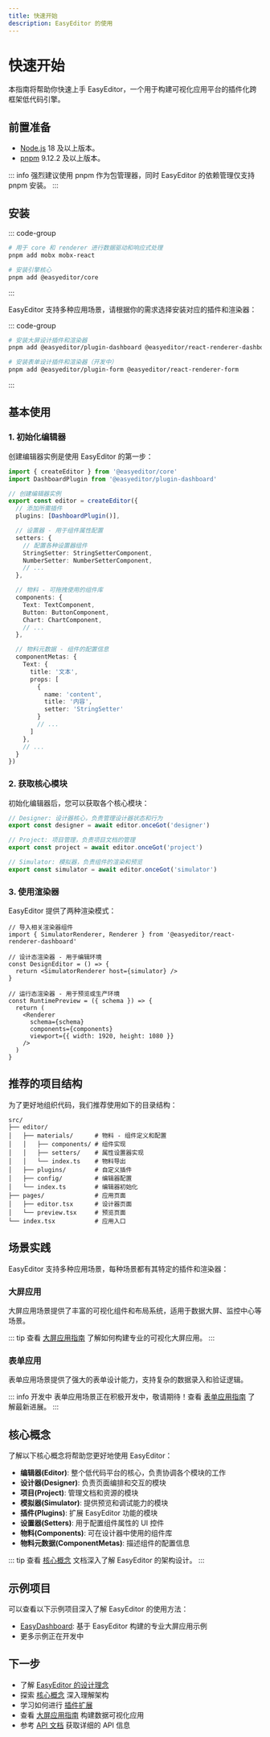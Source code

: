 ```yaml
---
title: 快速开始
description: EasyEditor 的使用
---
```


# 快速开始

本指南将帮助你快速上手 EasyEditor，一个用于构建可视化应用平台的插件化跨框架低代码引擎。

## 前置准备

- [Node.js](https://nodejs.org/) 18 及以上版本。
- [pnpm](https://pnpm.io/) 9.12.2 及以上版本。

::: info
强烈建议使用 pnpm 作为包管理器，同时 EasyEditor 的依赖管理仅支持 pnpm 安装。
:::

## 安装

::: code-group
```sh [pnpm]
# 用于 core 和 renderer 进行数据驱动和响应式处理
pnpm add mobx mobx-react

# 安装引擎核心
pnpm add @easyeditor/core
```
:::

EasyEditor 支持多种应用场景，请根据你的需求选择安装对应的插件和渲染器：

::: code-group
```sh [大屏应用]
# 安装大屏设计插件和渲染器
pnpm add @easyeditor/plugin-dashboard @easyeditor/react-renderer-dashboard
```

```sh [表单应用]
# 安装表单设计插件和渲染器（开发中）
pnpm add @easyeditor/plugin-form @easyeditor/react-renderer-form
```
:::

## 基本使用

### 1. 初始化编辑器

创建编辑器实例是使用 EasyEditor 的第一步：

```typescript
import { createEditor } from '@easyeditor/core'
import DashboardPlugin from '@easyeditor/plugin-dashboard'

// 创建编辑器实例
export const editor = createEditor({
  // 添加所需插件
  plugins: [DashboardPlugin()],

  // 设置器 - 用于组件属性配置
  setters: {
    // 配置各种设置器组件
    StringSetter: StringSetterComponent,
    NumberSetter: NumberSetterComponent,
    // ...
  },

  // 物料 - 可拖拽使用的组件库
  components: {
    Text: TextComponent,
    Button: ButtonComponent,
    Chart: ChartComponent,
    // ...
  },

  // 物料元数据 - 组件的配置信息
  componentMetas: {
    Text: {
      title: '文本',
      props: [
        {
          name: 'content',
          title: '内容',
          setter: 'StringSetter'
        }
        // ...
      ]
    },
    // ...
  }
})
```

### 2. 获取核心模块

初始化编辑器后，您可以获取各个核心模块：

```typescript
// Designer: 设计器核心，负责管理设计器状态和行为
export const designer = await editor.onceGot('designer')

// Project: 项目管理，负责项目文档的管理
export const project = await editor.onceGot('project')

// Simulator: 模拟器，负责组件的渲染和预览
export const simulator = await editor.onceGot('simulator')
```

### 3. 使用渲染器

EasyEditor 提供了两种渲染模式：

```tsx
// 导入相关渲染器组件
import { SimulatorRenderer, Renderer } from '@easyeditor/react-renderer-dashboard'

// 设计态渲染器 - 用于编辑环境
const DesignEditor = () => {
  return <SimulatorRenderer host={simulator} />
}

// 运行态渲染器 - 用于预览或生产环境
const RuntimePreview = ({ schema }) => {
  return (
    <Renderer
      schema={schema}
      components={components}
      viewport={{ width: 1920, height: 1080 }}
    />
  )
}
```

## 推荐的项目结构

为了更好地组织代码，我们推荐使用如下的目录结构：

```
src/
├── editor/
│   ├── materials/      # 物料 - 组件定义和配置
│   │   ├── components/ # 组件实现
│   │   ├── setters/    # 属性设置器实现
│   │   └── index.ts    # 物料导出
│   ├── plugins/        # 自定义插件
│   ├── config/         # 编辑器配置
│   └── index.ts        # 编辑器初始化
├── pages/              # 应用页面
│   ├── editor.tsx      # 设计器页面
│   └── preview.tsx     # 预览页面
└── index.tsx           # 应用入口
```

## 场景实践

EasyEditor 支持多种应用场景，每种场景都有其特定的插件和渲染器：

### 大屏应用

大屏应用场景提供了丰富的可视化组件和布局系统，适用于数据大屏、监控中心等场景。

::: tip
查看 [大屏应用指南](/guide/scenarios/dashboard) 了解如何构建专业的可视化大屏应用。
:::

### 表单应用

表单应用场景提供了强大的表单设计能力，支持复杂的数据录入和验证逻辑。

::: info 开发中
表单应用场景正在积极开发中，敬请期待！查看 [表单应用指南](/guide/scenarios/form) 了解最新进展。
:::

## 核心概念

了解以下核心概念将帮助您更好地使用 EasyEditor：

- **编辑器(Editor)**: 整个低代码平台的核心，负责协调各个模块的工作
- **设计器(Designer)**: 负责页面编排和交互的模块
- **项目(Project)**: 管理文档和资源的模块
- **模拟器(Simulator)**: 提供预览和调试能力的模块
- **插件(Plugins)**: 扩展 EasyEditor 功能的模块
- **设置器(Setters)**: 用于配置组件属性的 UI 控件
- **物料(Components)**: 可在设计器中使用的组件库
- **物料元数据(ComponentMetas)**: 描述组件的配置信息

::: tip
查看 [核心概念](/guide/core-concepts) 文档深入了解 EasyEditor 的架构设计。
:::

## 示例项目

可以查看以下示例项目深入了解 EasyEditor 的使用方法：

- [EasyDashboard](https://github.com/Easy-Editor/EasyDashboard): 基于 EasyEditor 构建的专业大屏应用示例
- 更多示例正在开发中

## 下一步

- 了解 [EasyEditor 的设计理念](/guide/why)
- 探索 [核心概念](/guide/core-concepts) 深入理解架构
- 学习如何进行 [插件扩展](/guide/extension/plugin)
- 查看 [大屏应用指南](/guide/scenarios/dashboard) 构建数据可视化应用
- 参考 [API 文档](/reference/overview) 获取详细的 API 信息
